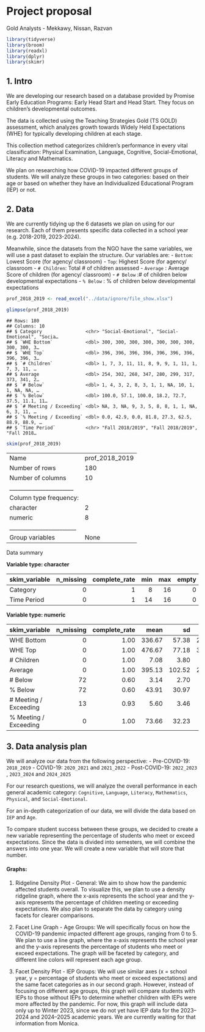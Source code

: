 Project proposal
================
Gold Analysts - Mekkawy, Nissan, Razvan

``` r
library(tidyverse)
library(broom)
library(readxl)
library(dplyr)
library(skimr)
```

## 1. Intro

We are developing our research based on a database provided by Promise
Early Education Programs: Early Head Start and Head Start. They focus on
children’s developmental outcomes.

The data is collected using the Teaching Strategies Gold (TS GOLD)
assessment, which analyzes growth towards Widely Held Expectations (WHE)
for typically developing children at each stage.

This collection method categorizes children’s performance in every vital
classification: Physical Examination, Language, Cognitive,
Social-Emotional, Literacy and Mathematics.

We plan on researching how COVID-19 impacted different groups of
students. We will analyze these groups in two categories: based on their
age or based on whether they have an Individualized Educational Program
(IEP) or not.

## 2. Data

We are currently tidying up the 6 datasets we plan on using for our
research. Each of them presents specific data collected in a school year
(e.g. 2018-2019, 2023-2024).

Meanwhile, since the datasets from the NGO have the same variables, we
will use a past dataset to explain the structure. Our variables are: -
`Bottom`: Lowest Score (for agency/ classroom) - `Top`: Highest Score
(for agency/ classroom - `# Children`: Total \# of children assessed -
`Average` : Average Score of children (for agency/ classroom) -
`# Below` :# of children below developmental expectations - `% Below` :
% of children below developmental expectations

``` r
prof_2018_2019 <- read_excel("../data/ignore/file_show.xlsx")
```

``` r
glimpse(prof_2018_2019)
```

    ## Rows: 180
    ## Columns: 10
    ## $ Category                <chr> "Social-Emotional", "Social-Emotional", "Socia…
    ## $ `WHE Bottom`            <dbl> 300, 300, 300, 300, 300, 300, 300, 300, 300, 3…
    ## $ `WHE Top`               <dbl> 396, 396, 396, 396, 396, 396, 396, 396, 396, 3…
    ## $ `# Children`            <dbl> 1, 7, 3, 11, 11, 8, 9, 9, 1, 11, 1, 7, 3, 11, …
    ## $ Average                 <dbl> 254, 302, 268, 347, 280, 299, 317, 373, 341, 2…
    ## $ `# Below`               <dbl> 1, 4, 3, 2, 8, 3, 1, 1, NA, 10, 1, 1, NA, NA, …
    ## $ `% Below`               <dbl> 100.0, 57.1, 100.0, 18.2, 72.7, 37.5, 11.1, 11…
    ## $ `# Meeting / Exceeding` <dbl> NA, 3, NA, 9, 3, 5, 8, 8, 1, 1, NA, 6, 3, 11, …
    ## $ `% Meeting / Exceeding` <dbl> 0.0, 42.9, 0.0, 81.8, 27.3, 62.5, 88.9, 88.9, …
    ## $ `Time Period`           <chr> "Fall 2018/2019", "Fall 2018/2019", "Fall 2018…

``` r
skim(prof_2018_2019)
```

|                                                  |                |
|:-------------------------------------------------|:---------------|
| Name                                             | prof_2018_2019 |
| Number of rows                                   | 180            |
| Number of columns                                | 10             |
| \_\_\_\_\_\_\_\_\_\_\_\_\_\_\_\_\_\_\_\_\_\_\_   |                |
| Column type frequency:                           |                |
| character                                        | 2              |
| numeric                                          | 8              |
| \_\_\_\_\_\_\_\_\_\_\_\_\_\_\_\_\_\_\_\_\_\_\_\_ |                |
| Group variables                                  | None           |

Data summary

**Variable type: character**

| skim_variable | n_missing | complete_rate | min | max | empty | n_unique | whitespace |
|:--------------|----------:|--------------:|----:|----:|------:|---------:|-----------:|
| Category      |         0 |             1 |   8 |  16 |     0 |        6 |          0 |
| Time Period   |         0 |             1 |  14 |  16 |     0 |        3 |          0 |

**Variable type: numeric**

| skim_variable | n_missing | complete_rate | mean | sd | p0 | p25 | p50 | p75 | p100 | hist |
|:---|---:|---:|---:|---:|---:|---:|---:|---:|---:|:---|
| WHE Bottom | 0 | 1.00 | 336.67 | 57.38 | 269.0 | 295.00 | 320.0 | 378.00 | 438 | ▇▁▂▂▂ |
| WHE Top | 0 | 1.00 | 476.67 | 77.18 | 390.0 | 396.00 | 461.5 | 555.00 | 596 | ▇▃▃▁▇ |
| \# Children | 0 | 1.00 | 7.08 | 3.80 | 1.0 | 3.00 | 8.5 | 11.00 | 11 | ▇▁▂▇▇ |
| Average | 0 | 1.00 | 395.13 | 102.52 | 213.0 | 314.75 | 380.0 | 453.00 | 738 | ▆▇▆▁▁ |
| \# Below | 72 | 0.60 | 3.14 | 2.70 | 1.0 | 1.00 | 2.0 | 4.00 | 11 | ▇▂▁▁▁ |
| % Below | 72 | 0.60 | 43.91 | 30.97 | 9.1 | 18.20 | 36.4 | 67.88 | 100 | ▇▅▁▃▃ |
| \# Meeting / Exceeding | 13 | 0.93 | 5.60 | 3.46 | 0.0 | 2.00 | 6.0 | 9.00 | 11 | ▇▅▂▅▇ |
| % Meeting / Exceeding | 0 | 1.00 | 73.66 | 32.23 | 0.0 | 57.10 | 88.9 | 100.00 | 100 | ▁▂▁▂▇ |

## 3. Data analysis plan

We will analyze our data from the following perspective: - Pre-COVID-19:
`2018_2019` - COVID-19: `2020_2021` and `2021_2022` - Post-COVID-19:
`2022_2023` , `2023_2024` and `2024_2025`

For our research questions, we will analyze the overall performance in
each general academic category: `Cognitive`, `Language`, `Literacy`,
`Mathematics`, `Physical`, and `Social-Emotional`.

For an in-depth categorization of our data, we will divide the data
based on `IEP` and `Age`.

To compare student success between these groups, we decided to create a
new variable representing the percentage of students who meet or exceed
expectations. Since the data is divided into semesters, we will combine
the answers into one year. We will create a new variable that will store
that number.

#### Graphs:

1.  Ridgeline Density Plot - General: We aim to show how the pandemic
    affected students overall. To visualize this, we plan to use a
    density ridgeline graph, where the x-axis represents the school year
    and the y-axis represents the percentage of children meeting or
    exceeding expectations. We also plan to separate the data by
    category using facets for clearer comparisons.

2.  Facet Line Graph - Age Groups: We will specifically focus on how the
    COVID-19 pandemic impacted different age groups, ranging from 0
    to 5. We plan to use a line graph, where the x-axis represents the
    school year and the y-axis represents the percentage of students who
    meet or exceed expectations. The graph will be faceted by category,
    and different line colors will represent each age group.

3.  Facet Density Plot - IEP Groups: We will use similar axes (x =
    school year, y = percentage of students who meet or exceed
    expectations) and the same facet categories as in our second graph.
    However, instead of focusing on different age groups, this graph
    will compare students with IEPs to those without IEPs to determine
    whether children with IEPs were more affected by the pandemic. For
    now, this graph will include data only up to Winter 2023, since we
    do not yet have IEP data for the 2023–2024 and 2024–2025 academic
    years. We are currently waiting for that information from Monica.
